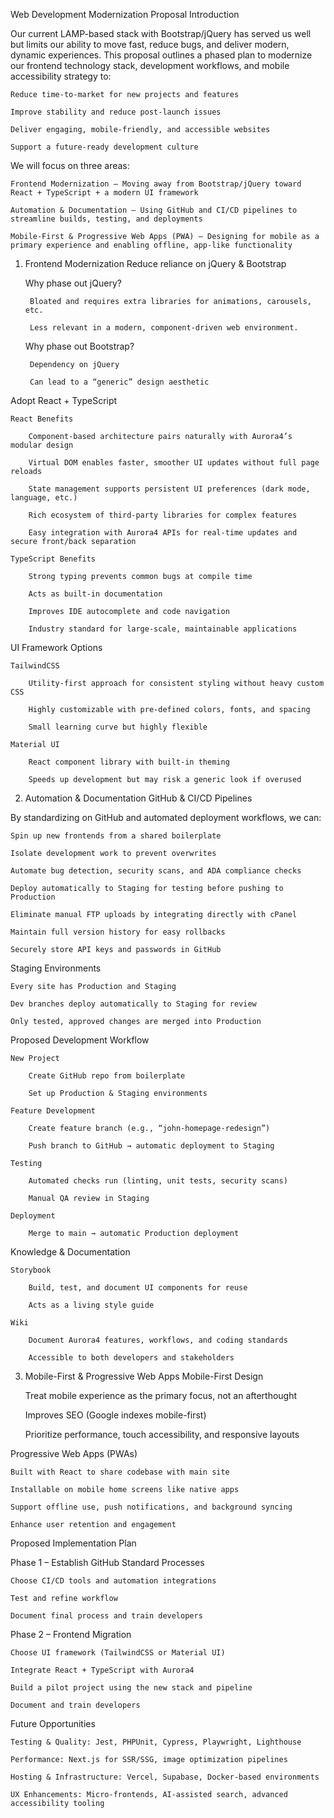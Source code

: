 Web Development Modernization Proposal
Introduction

Our current LAMP-based stack with Bootstrap/jQuery has served us well but limits our ability to move fast, reduce bugs, and deliver modern, dynamic experiences.
This proposal outlines a phased plan to modernize our frontend technology stack, development workflows, and mobile accessibility strategy to:

    Reduce time-to-market for new projects and features

    Improve stability and reduce post-launch issues

    Deliver engaging, mobile-friendly, and accessible websites

    Support a future-ready development culture

We will focus on three areas:

    Frontend Modernization – Moving away from Bootstrap/jQuery toward React + TypeScript + a modern UI framework

    Automation & Documentation – Using GitHub and CI/CD pipelines to streamline builds, testing, and deployments

    Mobile-First & Progressive Web Apps (PWA) – Designing for mobile as a primary experience and enabling offline, app-like functionality

1. Frontend Modernization
Reduce reliance on jQuery & Bootstrap

    Why phase out jQuery?

        Bloated and requires extra libraries for animations, carousels, etc.

        Less relevant in a modern, component-driven web environment.

    Why phase out Bootstrap?

        Dependency on jQuery

        Can lead to a “generic” design aesthetic

Adopt React + TypeScript

    React Benefits

        Component-based architecture pairs naturally with Aurora4’s modular design

        Virtual DOM enables faster, smoother UI updates without full page reloads

        State management supports persistent UI preferences (dark mode, language, etc.)

        Rich ecosystem of third-party libraries for complex features

        Easy integration with Aurora4 APIs for real-time updates and secure front/back separation

    TypeScript Benefits

        Strong typing prevents common bugs at compile time

        Acts as built-in documentation

        Improves IDE autocomplete and code navigation

        Industry standard for large-scale, maintainable applications

UI Framework Options

    TailwindCSS

        Utility-first approach for consistent styling without heavy custom CSS

        Highly customizable with pre-defined colors, fonts, and spacing

        Small learning curve but highly flexible

    Material UI

        React component library with built-in theming

        Speeds up development but may risk a generic look if overused

2. Automation & Documentation
GitHub & CI/CD Pipelines

By standardizing on GitHub and automated deployment workflows, we can:

    Spin up new frontends from a shared boilerplate

    Isolate development work to prevent overwrites

    Automate bug detection, security scans, and ADA compliance checks

    Deploy automatically to Staging for testing before pushing to Production

    Eliminate manual FTP uploads by integrating directly with cPanel

    Maintain full version history for easy rollbacks

    Securely store API keys and passwords in GitHub

Staging Environments

    Every site has Production and Staging

    Dev branches deploy automatically to Staging for review

    Only tested, approved changes are merged into Production

Proposed Development Workflow

    New Project

        Create GitHub repo from boilerplate

        Set up Production & Staging environments

    Feature Development

        Create feature branch (e.g., “john-homepage-redesign”)

        Push branch to GitHub → automatic deployment to Staging

    Testing

        Automated checks run (linting, unit tests, security scans)

        Manual QA review in Staging

    Deployment

        Merge to main → automatic Production deployment

Knowledge & Documentation

    Storybook

        Build, test, and document UI components for reuse

        Acts as a living style guide

    Wiki

        Document Aurora4 features, workflows, and coding standards

        Accessible to both developers and stakeholders

3. Mobile-First & Progressive Web Apps
Mobile-First Design

    Treat mobile experience as the primary focus, not an afterthought

    Improves SEO (Google indexes mobile-first)

    Prioritize performance, touch accessibility, and responsive layouts

Progressive Web Apps (PWAs)

    Built with React to share codebase with main site

    Installable on mobile home screens like native apps

    Support offline use, push notifications, and background syncing

    Enhance user retention and engagement

Proposed Implementation Plan

Phase 1 – Establish GitHub Standard Processes

    Choose CI/CD tools and automation integrations

    Test and refine workflow

    Document final process and train developers

Phase 2 – Frontend Migration

    Choose UI framework (TailwindCSS or Material UI)

    Integrate React + TypeScript with Aurora4

    Build a pilot project using the new stack and pipeline

    Document and train developers

Future Opportunities

    Testing & Quality: Jest, PHPUnit, Cypress, Playwright, Lighthouse

    Performance: Next.js for SSR/SSG, image optimization pipelines

    Hosting & Infrastructure: Vercel, Supabase, Docker-based environments

    UX Enhancements: Micro-frontends, AI-assisted search, advanced accessibility tooling
